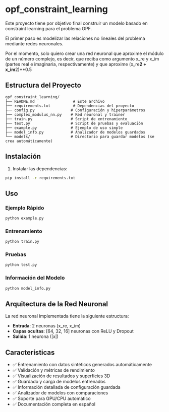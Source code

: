 # opf_constraint_learning

Este proyecto tiene por objetivo final construir un modelo basado en constraint learning para el problema OPF.

El primer paso es modelizar las relaciones no lineales del problema mediante redes neuronales.

Por el momento, solo quiero crear una red neuronal que aproxime el módulo de un número complejo, es decir, que reciba como argumento x_re y x_im (partes real e imaginaria, respectivamente) y que aproxime (x_re**2 + x_im**2)**0.5

## Estructura del Proyecto

```
opf_constraint_learning/
├── README.md                 # Este archivo
├── requirements.txt          # Dependencias del proyecto
├── config.py                # Configuración y hiperparámetros
├── complex_modulus_nn.py    # Red neuronal y trainer
├── train.py                 # Script de entrenamiento
├── test.py                  # Script de pruebas y evaluación
├── example.py               # Ejemplo de uso simple
├── model_info.py            # Analizador de modelos guardados
└── models/                  # Directorio para guardar modelos (se crea automáticamente)
```

## Instalación

1. Instalar las dependencias:
```bash
pip install -r requirements.txt
```

## Uso

### Ejemplo Rápido
```bash
python example.py
```

### Entrenamiento
```bash
python train.py
```

### Pruebas
```bash
python test.py
```

### Información del Modelo
```bash
python model_info.py
```

## Arquitectura de la Red Neuronal

La red neuronal implementada tiene la siguiente estructura:
- **Entrada**: 2 neuronas (x_re, x_im)
- **Capas ocultas**: [64, 32, 16] neuronas con ReLU y Dropout
- **Salida**: 1 neurona (|x|)

## Características

- ✅ Entrenamiento con datos sintéticos generados automáticamente
- ✅ Validación y métricas de rendimiento
- ✅ Visualización de resultados y superficies 3D
- ✅ Guardado y carga de modelos entrenados
- ✅ Información detallada de configuración guardada
- ✅ Analizador de modelos con comparaciones
- ✅ Soporte para GPU/CPU automático
- ✅ Documentación completa en español